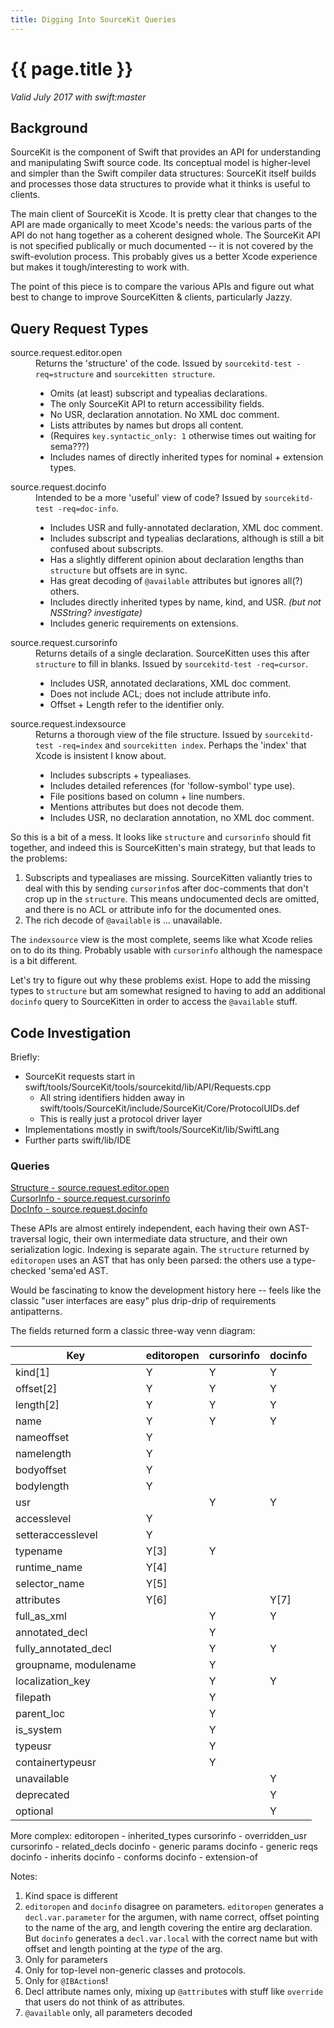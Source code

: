 ```yaml
---
title: Digging Into SourceKit Queries
---
```

# {{ page.title }}

*Valid July 2017 with swift:master*

## Background

SourceKit is the component of Swift that provides an API for understanding
and manipulating Swift source code.  Its conceptual model is higher-level
and simpler than the Swift compiler data structures: SourceKit itself builds
and processes those data structures to provide what it thinks is useful to
clients.

The main client of SourceKit is Xcode.  It is pretty clear that changes to
the API are made organically to meet Xcode's needs: the various parts of the
API do not hang together as a coherent designed whole. The SourceKit API is
not specified publically or much documented -- it is not covered by the
swift-evolution process. This probably gives us a better Xcode experience but
makes it tough/interesting to work with.

The point of this piece is to compare the various APIs and figure out what
best to change to improve SourceKitten & clients, particularly Jazzy.

## Query Request Types

<dl>
<dt>source.request.editor.open</dt>
<dd>
Returns the 'structure' of the code.  Issued by
<code>sourcekitd-test -req=structure</code> and
<code>sourcekitten structure</code>.
<ul>
<li>Omits (at least) subscript and typealias declarations.</li>
<li>The only SourceKit API to return accessibility fields.</li>
<li>No USR, declaration annotation.  No XML doc comment.</li>
<li>Lists attributes by names but drops all content.</li>
<li>(Requires <code>key.syntactic_only: 1</code> otherwise times out waiting for
sema???)</li>
<li>Includes names of directly inherited types for nominal + extension types.</li>
</ul>
</dd>
<dt>source.request.docinfo</dt>
<dd>
Intended to be a more 'useful' view of code?  Issued by
<code>sourcekitd-test -req=doc-info</code>.
<ul>
<li>Includes USR and fully-annotated declaration, XML doc comment.</li>
<li>Includes subscript and typealias declarations, although is still a bit
confused about subscripts.</li>
<li>Has a slightly different opinion about declaration lengths than
<code>structure</code> but offsets are in sync.</li>
<li>Has great decoding of <code>@available</code> attributes but ignores all(?)
others.</li>
<li>Includes directly inherited types by name, kind, and USR.
<i>(but not NSString? investigate)</i></li>
<li>Includes generic requirements on extensions.</li>
</ul>
</dd>
<dt>source.request.cursorinfo</dt>
<dd>
Returns details of a single declaration.  SourceKitten uses this after
<code>structure</code> to fill in blanks.  Issued by
<code>sourcekitd-test -req=cursor</code>.
<ul>
<li>Includes USR, annotated declarations, XML doc comment.</li>
<li>Does not include ACL; does not include attribute info.</li>
<li>Offset + Length refer to the identifier only.</li>
</ul>
</dd>
<dt>source.request.indexsource</dt>
<dd>
Returns a thorough view of the file structure.  Issued by <code>sourcekitd-test -req=index</code> and <code>sourcekitten index</code>.  Perhaps the 'index' that
Xcode is insistent I know about.
<ul>
<li>Includes subscripts + typealiases.</li>
<li>Includes detailed references (for 'follow-symbol' type use).</li>
<li>File positions based on column + line numbers.</li>
<li>Mentions attributes but does not decode them.</li>
<li>Includes USR, no declaration annotation, no XML doc comment.</li>
</ul>
</dd>
</dl>

So this is a bit of a mess. It looks like <code>structure</code> and
<code>cursorinfo</code> should fit together, and indeed this is SourceKitten's
main strategy, but that leads to the problems:
1. Subscripts and typealiases are missing.  SourceKitten valiantly tries to deal
   with this by sending `cursorinfo`s after doc-comments that don't crop up in
   the `structure`.  This means undocumented decls are omitted, and there is no
   ACL or attribute info for the documented ones.
2. The rich decode of `@available` is ... unavailable.

The `indexsource` view is the most complete, seems like what Xcode relies on to
do its thing.  Probably usable with `cursorinfo` although the namespace is a bit
different.

Let's try to figure out why these problems exist.  Hope to add the missing
types to `structure` but am somewhat resigned to having to add an additional
`docinfo` query to SourceKitten in order to access the `@available` stuff.

## Code Investigation

Briefly:
* SourceKit requests start in swift/tools/SourceKit/tools/sourcekitd/lib/API/Requests.cpp
    * All string identifiers hidden away in swift/tools/SourceKit/include/SourceKit/Core/ProtocolUIDs.def
    * This is really just a protocol driver layer
* Implementations mostly in swift/tools/SourceKit/lib/SwiftLang
* Further parts swift/lib/IDE

### Queries

[Structure - source.request.editor.open](sourcekit_editoropen.html)  
[CursorInfo - source.request.cursorinfo](sourcekit_cursorinfo.html)  
[DocInfo - source.request.docinfo](sourcekit_docinfo.html)  

These APIs are almost entirely independent, each having their own AST-traversal
logic, their own intermediate data structure, and their own serialization logic.
Indexing is separate again. The `structure` returned by `editoropen` uses an AST
that has only been parsed: the others use a type-checked 'sema'ed AST.

Would be fascinating to know the development history here -- feels like the
classic "user interfaces are easy" plus drip-drip of requirements antipatterns.

The fields returned form a classic three-way venn diagram:

| Key | editoropen | cursorinfo | docinfo |
|---|---|---|---|
| kind[1] | Y | Y | Y |
| offset[2] | Y | Y | Y |
| length[2] | Y | Y | Y |
| name | Y | Y | Y |
| nameoffset | Y | | |
| namelength | Y | | |
| bodyoffset | Y | | |
| bodylength | Y | | |
| usr | | Y | Y |
| accesslevel | Y | | |
| setteraccesslevel | Y | | |
| typename | Y[3] | Y | |
| runtime_name | Y[4] | | |
| selector_name | Y[5] | | |
| attributes | Y[6] | | Y[7] |
| full_as_xml | | Y | Y |
| annotated_decl | | Y | |
| fully_annotated_decl | | Y | Y |
| groupname, modulename | | Y | |
| localization_key | | Y | Y |
| filepath | | Y | |
| parent_loc | | Y | |
| is_system | | Y | |
| typeusr | | Y | |
| containertypeusr | | Y | |
| unavailable | | | Y |
| deprecated | | | Y |
| optional | | | Y |

More complex:
editoropen - inherited_types
cursorinfo - overridden_usr
cursorinfo - related_decls
docinfo - generic params
docinfo - generic reqs
docinfo - inherits
docinfo - conforms
docinfo - extension-of


Notes:
1. Kind space is different
2. `editoropen` and `docinfo` disagree on parameters.  `editoropen` generates
   a `decl.var.parameter` for the argumen, with name correct, offset pointing to
   the name of the arg, and length covering the entire arg declaration.  But
   `docinfo` generates a `decl.var.local` with the correct name but with
   offset and length pointing at the *type* of the arg.
3. Only for parameters
4. Only for top-level non-generic classes and protocols.
5. Only for `@IBAction`s!
6. Decl attribute names only, mixing up `@attribute`s with stuff like `override`
   that users do not think of as attributes.
7. `@available` only, all parameters decoded
